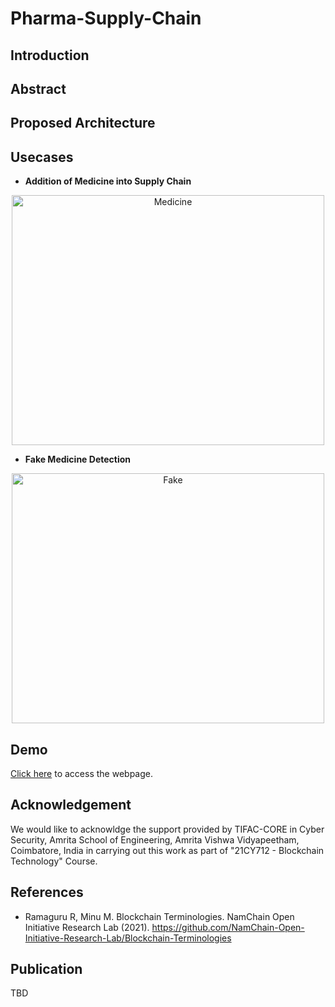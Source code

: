 # Pharma-Supply-Chain

## Introduction

## Abstract 

## Proposed Architecture 

## Usecases 
  - <b>Addition of Medicine into Supply Chain</b>
  
  <p align="center">
  <img src="Assets/Usecases/Medicine.png" alt="Medicine" width="500" height="400">
  </p>
  
  - <b>Fake Medicine Detection</b>
  
  <p align="center">
  <img src="Assets/Usecases/Fake.png" alt="Fake" width="500" height="400">
  </p>
 
## Demo
[Click here]() to access the webpage.

## Acknowledgement
We would like to acknowldge the support provided by TIFAC-CORE in Cyber Security, Amrita School of Engineering, Amrita Vishwa Vidyapeetham, Coimbatore, India in carrying out this work as part of "21CY712 - Blockchain Technology" Course. 

## References

 - Ramaguru R, Minu M. Blockchain Terminologies. NamChain Open Initiative Research Lab (2021). https://github.com/NamChain-Open-Initiative-Research-Lab/Blockchain-Terminologies

## Publication
TBD

